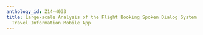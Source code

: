 ```yaml
---
anthology_id: Z14-4033
title: Large-scale Analysis of the Flight Booking Spoken Dialog System in a Commercial
  Travel Information Mobile App
---
```

